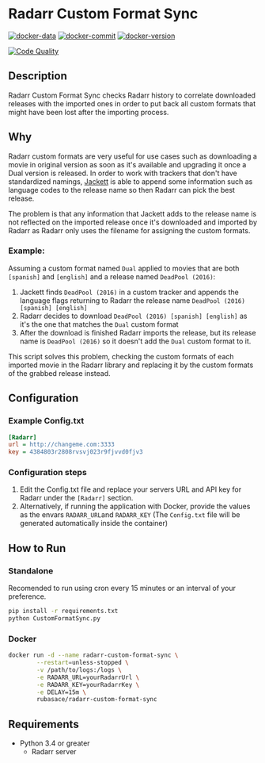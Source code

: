 # Radarr Custom Format Sync

[![docker-data](https://images.microbadger.com/badges/image/rubasace/radarr-custom-format-sync.svg)](https://microbadger.com/images/rubasace/radarr-folder-organizer "Get your own image badge on microbadger.com")
[![docker-commit](https://images.microbadger.com/badges/commit/rubasace/radarr-custom-format-sync.svg)](https://microbadger.com/images/rubasace/radarr-custom-format-sync "Get your own commit badge on microbadger.com")
[![docker-version](https://images.microbadger.com/badges/version/rubasace/radarr-custom-format-sync.svg)](https://microbadger.com/images/rubasace/radarr-custom-format-sync "Get your own version badge on microbadger.com")


[![Code Quality](https://api.codacy.com/project/badge/Grade/024ab70d128949a287b0e3c99ca5426a)](https://www.codacy.com/manual/rubasace/radarr-custom-format-sync?utm_source=github.com&amp;utm_medium=referral&amp;utm_content=rubasace/radarr-custom-format-sync&amp;utm_campaign=Badge_Grade)
## Description
Radarr Custom Format Sync checks Radarr history to correlate downloaded releases with the imported ones in order to put back all custom formats that might have been lost after the importing process.

## Why
Radarr custom formats are very useful for use cases such as downloading a movie in original version as soon as it's available and upgrading it once a Dual version is released.
In order to work with trackers that don't have standardized namings, [Jackett](https://github.com/Jackett/Jackett "Jackett Github") is able to append some information such as language codes to the release name so then Radarr can pick the best release.

The problem is that any information that Jackett adds to the release name is not reflected on the imported release once it's downloaded and imported by Radarr as Radarr only uses the filename for assigning the custom formats. 

### Example: 

Assuming a custom format named ``Dual`` applied to movies that are both ``[spanish]`` and ``[english]`` and a release named ``DeadPool (2016)``:
 1. Jackett finds ``DeadPool (2016)`` in a custom tracker and appends the language flags returning to Radarr the release name ``DeadPool (2016) [spanish] [english]``
 2. Radarr decides to download ``DeadPool (2016) [spanish] [english]`` as it's the one that matches the ``Dual`` custom format
 3. After the download is finished Radarr imports the release, but its release name is ``DeadPool (2016)`` so it doesn't add the ``Dual`` custom format to it.

This script solves this problem, checking the custom formats of each imported movie in the Radarr library and replacing it by the custom formats of the grabbed release instead.

## Configuration
### Example Config.txt
```ini
[Radarr]
url = http://changeme.com:3333
key = 4384803r2808rvsvj023r9fjvvd0fjv3
```
### Configuration steps
1. Edit the Config.txt file and replace your servers URL and API key for Radarr under the ``[Radarr]`` section.
2. Alternatively, if running the application with Docker, provide the values as the envars ``RADARR_URL``and ``RADARR_KEY`` (The ``Config.txt`` file will be generated automatically inside the container)

## How to Run
### Standalone
Recomended to run using cron every 15 minutes or an interval of your preference.
```bash
pip install -r requirements.txt
python CustomFormatSync.py
```
### Docker
```bash
docker run -d --name radarr-custom-format-sync \
        --restart=unless-stopped \
        -v /path/to/logs:/logs \
        -e RADARR_URL=yourRadarrUrl \
        -e RADARR_KEY=yourRadarrKey \
        -e DELAY=15m \
        rubasace/radarr-custom-format-sync
```
## Requirements
* Python 3.4 or greater
     * Radarr server
